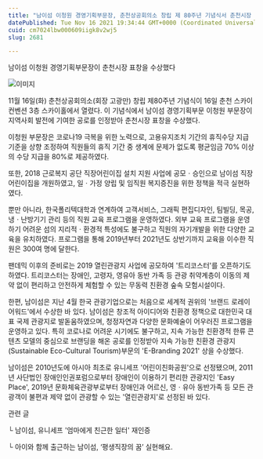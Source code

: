 ```yaml
---
title: "남이섬 이청원 경영기획부문장, 춘천상공회의소 창립 제 80주년 기념식서 춘천시장 표창 수상"
datePublished: Tue Nov 16 2021 19:34:44 GMT+0000 (Coordinated Universal Time)
cuid: cm7024lbw000609iigk8v2wj5
slug: 2681

---
```



남이섬 이청원 경영기획부문장이 춘천시장 표창을 수상했다

![이미지](https://cdn.hashnode.com/res/hashnode/image/upload/v1739252658606/65abb446-760b-4096-b4e4-819fd94ccfcc.jpeg)

11월 16일(화) 춘천상공회의소(회장 고광만) 창립 제80주년 기념식이 16일 춘천 스카이컨벤션 3층 스카이홀에서 열렸다. 이 기념식에서 남이섬 경영기획부문 이청원 부문장이 지역사회 발전에 기여한 공로를 인정받아 춘천시장 표창을 수상했다.

이청원 부문장은 코로나19 극복을 위한 노력으로, 고용유지조치 기간의 휴직수당 지급 기준을 상향 조정하여 직원들의 휴직 기간 중 생계에 문제가 없도록 평균임금 70% 이상의 수당 지급을 80%로 제공하였다.

또한, 2018 근로복지 공단 직장어린이집 설치 지원 사업에 공모ㆍ승인으로 남이섬 직장어린이집을 개원하였고, 일ㆍ가정 양립 및 임직원 복지증진을 위한 정책을 적극 실현하였다.

뿐만 아니라, 한국폴리텍대학과 연계하여 고객서비스, 그래픽 편집디자인, 팀빌딩, 목공, 냉ㆍ난방기기 관리 등의 직원 교육 프로그램을 운영하였다. 외부 교육 프로그램을 운영하기 어려운 섬의 지리적ㆍ환경적 특성에도 불구하고 직원의 자기개발을 위한 다양한 교육을 유치하였다. 프로그램을 통해 2019년부터 2021년도 상반기까지 교육을 이수한 직원은 300여 명에 달한다.

팬데믹 이후의 준비로는 2019 열린관광지 사업에 공모하여 '트리코스터'를 오픈하기도 하였다. 트리코스터는 장애인, 고령자, 영유아 동반 가족 등 관광 취약계층이 이동의 제약 없이 편리하고 안전하게 체험할 수 있는 무동력 친환경 숲속 모험시설이다.

한편, 남이섬은 지난 4월 한국 관광기업으로는 처음으로 세계적 권위의 '브랜드 로레이 어워드'에서 수상한 바 있다. 남이섬은 창조적 아이디어와 친환경 정책으로 대한민국 대표 국제 관광지로 발돋움하였으며, 청정자연과 다양한 문화예술이 어우러진 프로그램을 운영하고 있다. 특히 코로나로 어려운 시기에도 불구하고, 지속 가능한 친환경적 한류 콘텐츠 모델의 중심으로 브랜딩을 해온 공로를 인정받아 지속 가능한 친환경 관광지(Sustainable Eco-Cultural Tourism)부문의 'E-Branding 2021' 상을 수상했다.

남이섬은 2010년도에 아시아 최초로 유니세프 '어린이친화공원'으로 선정됐으며, 2011년 사단법인 장애인인권포럼으로부터 장애인이 이용하기 편리한 관광지인 'Easy Place', 2019년 문화체육관광부로부터 장애인과 어르신, 영ㆍ유아 동반가족 등 모든 관광객이 불편과 제약 없이 관광할 수 있는 '열린관광지'로 선정된 바 있다.

관련 글

└ 남이섬, 유니세프 '엄마에게 친근한 일터' 재인증

└ 아이와 함께 출근하는 남이섬, ‘평생직장의 꿈’ 실현해요.